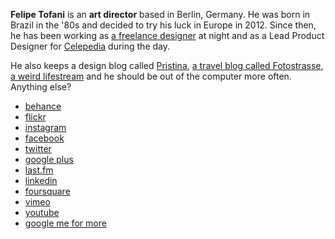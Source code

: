 
<head>

<meta http-equiv="Content-Type" content="text/html; charset=UTF-8" />
<meta name="description" content="Felipe Tofani is a Brazilian Art Director based in Berlin, Germany" />
<meta name="keywords" content="design portfolio, Felipe Tofani, ftofani, Freelance Visual Designer, Tofani, visual design, berlin, germany, posters, webdesign, pironecrobestialidade" />
<meta http-equiv="content-language" content="PT" />
<meta name="robots" CONTENT="ALL" />
<meta name="revisit-after" content="1 days" />

<title>Felipe Tofani is a Brazilian Art Director based in Berlin</title>

</head>

<html>
<body>





<div>
<p><b>Felipe Tofani</b> is an <strong>art director</strong> based in Berlin, Germany. He was born in Brazil in the '80s and decided to try his luck in Europe in 2012. Since then, he has been working as <a href="http://design.ftofani.com/" target="_blank">a freelance designer</a> at night and as a Lead Product Designer for <a href="http://www.celepedia.de/" target="_blank" title="Celepedia.de ">Celepedia</a> during the day.</p>
</div>
  
<div>
<p>He also keeps a design blog called <a href="http://www.pristina.org/" target="_blank">Pristina</a>, <a href="http://www.fotostrasse.com" title="Fotostrasse" target="_blank">a travel blog called Fotostrasse</a>, <a href="http://lifestream.ftofani.com/" title="who is this felipe tofani?" target="_blank">a weird lifestream</a> and he should be out of the computer more often. Anything else?</p>
</div>


<div>
<ul>
<li><a href="https://www.behance.net/felipetofani" title="Felipe Tofani on Behance" target="_blank">behance</a></li>
<li><a href="https://www.flickr.com/photos/gastaum" title="Flickr: Your Photostream" target="_blank">flickr</a></li>
<li><a href="https://instagram.com/ftrc/" title="@FTRC on Instagram" target="_blank">instagram</a></li>
<li><a href="https://www.facebook.com/ftofani" title="Felipe Tofani" target="_blank">facebook</a></li>
<li><a href="https://twitter.com/ftrc" title="felipe tofani (ftrc) on Twitter" target="_blank">twitter</a></li>
<li><a href="https://plus.google.com/+FelipeTofani" title="Felipe Tofani - Google+" target="_blank">google plus</a></li>
<li><a href="http://www.last.fm/user/gastaum" title="gastaum’s Music Profile" target="_blank">last.fm</a></li>
<li><a href="https://www.linkedin.com/in/felipetofani" title="FelipeTofani | LinkedIn |" target="_blank">linkedin</a></li>
<li><a href="https://foursquare.com/ftrc" title="Felipe Tofani @4SQ" target="_blank">foursquare</a></li>
<li><a href="https://vimeo.com/ftofani" title="Felipe Tofani on Vimeo" target="_blank">vimeo</a></li>
<li><a href="https://www.youtube.com/profile?user=ftrc" title="Felipe Tofani - YouTube" target="_blank">youtube</a></li>
<li><a href="https://www.google.de/search?q=felipe+tofani" title="felipe tofani - Google Search" target="_blank">google me for more</a></li>
</ul>
</div>
</body>
</html>
